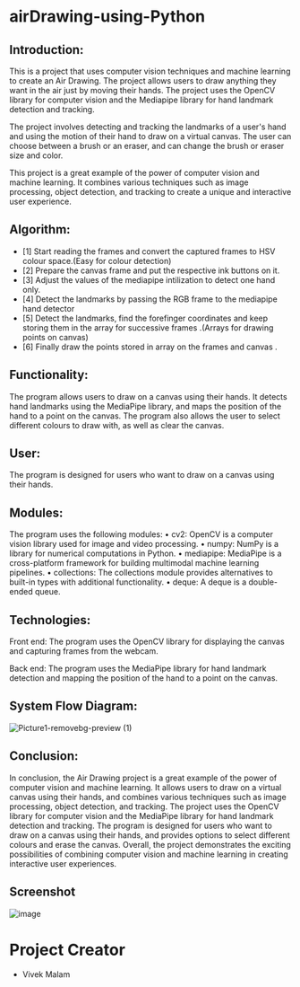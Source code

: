 # airDrawing-using-Python

## Introduction:

This is a project that uses computer vision techniques and machine learning to create an Air Drawing. The project allows users to draw anything they want in the air just by moving their hands. The project uses the OpenCV library for computer vision and the Mediapipe library for hand landmark detection and tracking.

The project involves detecting and tracking the landmarks of a user's hand and using the motion of their hand to draw on a virtual canvas. The user can choose between a brush or an eraser, and can change the brush or eraser size and color.

This project is a great example of the power of computer vision and machine learning. It combines various techniques such as image processing, object detection, and tracking to create a unique and interactive user experience.

## Algorithm:

* [1] Start reading the frames and convert the captured frames to HSV colour space.(Easy for colour detection)
* [2] Prepare the canvas frame and put the respective ink buttons on it.
* [3] Adjust the values of the mediapipe intilization to detect one hand only.
* [4] Detect the landmarks by passing the RGB frame to the mediapipe hand detector
* [5] Detect the landmarks, find the forefinger coordinates and keep storing them in the array for successive frames .(Arrays for drawing points on canvas)
* [6] Finally draw the points stored in array on the frames and canvas .

## Functionality:

The program allows users to draw on a canvas using their hands. It detects hand landmarks using the MediaPipe library, and maps the position of the hand to a point on the canvas. The program also allows the user to select different colours to draw with, as well as clear the canvas.

## User:
The program is designed for users who want to draw on a canvas using their hands.

## Modules:
The program uses the following modules:
•	cv2: OpenCV is a computer vision library used for image and video processing.
•	numpy: NumPy is a library for numerical computations in Python.
•	mediapipe: MediaPipe is a cross-platform framework for building multimodal machine learning pipelines.
•	collections: The collections module provides alternatives to built-in types with additional functionality.
•	deque: A deque is a double-ended queue.

## Technologies:

Front end: The program uses the OpenCV library for displaying the canvas and capturing frames from the webcam.

Back end: The program uses the MediaPipe library for hand landmark detection and mapping the position of the hand to a point on the canvas.

## System Flow Diagram:

![Picture1-removebg-preview (1)](https://github.com/viv3k19/airDrawing-using-Python/assets/82309435/6ffb5158-a8bf-4db9-8623-84d99a1cca64)

## Conclusion:
In conclusion, the Air Drawing project is a great example of the power of computer vision and machine learning. It allows users to draw on a virtual canvas using their hands, and combines various techniques such as image processing, object detection, and tracking. The project uses the OpenCV library for computer vision and the MediaPipe library for hand landmark detection and tracking. The program is designed for users who want to draw on a canvas using their hands, and provides options to select different colours and erase the canvas. Overall, the project demonstrates the exciting possibilities of combining computer vision and machine learning in creating interactive user experiences.

## Screenshot

![image](https://github.com/viv3k19/airDrawing-using-Python/assets/82309435/c1de022b-94aa-448f-b8bc-9baf8389bf38)

# Project Creator
* Vivek Malam


